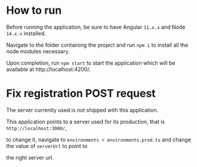 # How to run
Before running the application, be sure to have Angular `11.x.x` and Node `14.x.x` installed.

Navigate to the folder containing the project and run `npm i` to install all the node modules necessary.

Upon completion, run `npm start` to start the application which will be available at http://localhost:4200/.


# Fix registration POST request
The server currently used is not shipped with this application. 

This application points to a server used for its production, that is `http://localhost:3000/`, 

to change it, navigate to `environments > environments.prod.ts` and change the value of `serverUrl` to point to 

the right server url.
